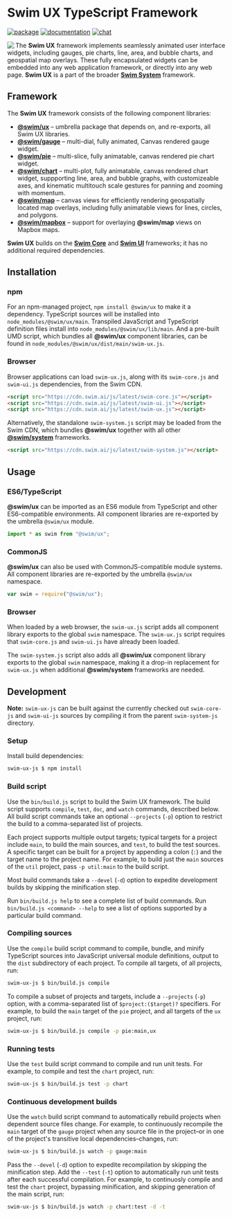 # Swim UX TypeScript Framework

[![package](https://img.shields.io/npm/v/@swim/ux.svg)](https://www.npmjs.com/package/@swim/ux)
[![documentation](https://img.shields.io/badge/doc-TypeDoc-blue.svg)](http://docs.swim.ai/js/latest/modules/_swim_ux.html)
[![chat](https://img.shields.io/badge/chat-Gitter-green.svg)](https://gitter.im/swimos/community)

<a href="https://developer.swim.ai"><img src="https://cdn.swim.ai/images/marlin-blue.svg" align="left"></a>

The **Swim UX** framework implements seamlessly animated user interface widgets,
including gauges, pie charts, line, area, and bubble charts, and geospatial
map overlays.  These fully encapsulated widgets can be embedded into any web
application framework, or directly into any web page.  **Swim UX** is a part of
the broader [**Swim System**](https://github.com/swimos/swim/tree/master/swim-system-js/@swim/system)
framework.

## Framework

The **Swim UX** framework consists of the following component libraries:

- [**@swim/ux**](@swim/ux) –
  umbrella package that depends on, and re-exports, all Swim UX libraries.
- [**@swim/gauge**](@swim/gauge) –
  multi-dial, fully animated, Canvas rendered gauge widget.
- [**@swim/pie**](@swim/pie) –
  multi-slice, fully animatable, canvas rendered pie chart widget.
- [**@swim/chart**](@swim/chart) –
  multi-plot, fully animatable, canvas rendered chart widget, suppporting line,
  area, and bubble graphs, with customizeable axes, and kinematic multitouch
  scale gestures for panning and zooming with momentum.
- [**@swim/map**](@swim/map) –
  canvas views for efficiently rendering geospatially located map overlays,
  including fully animatable views for lines, circles, and polygons.
- [**@swim/mapbox**](@swim/mapbox) –
  support for overlaying **@swim/map** views on Mapbox maps.

**Swim UX** builds on the [**Swim Core**](https://github.com/swimos/swim/tree/master/swim-system-js/swim-core-js)
and [**Swim UI**](https://github.com/swimos/swim/tree/master/swim-system-js/swim-ui-js)
frameworks; it has no additional required dependencies.

## Installation

### npm

For an npm-managed project, `npm install @swim/ux` to make it a dependency.
TypeScript sources will be installed into `node_modules/@swim/ux/main`.
Transpiled JavaScript and TypeScript definition files install into
`node_modules/@swim/ux/lib/main`.  And a pre-built UMD script, which
bundles all **@swim/ux** component libraries, can be found in
`node_modules/@swim/ux/dist/main/swim-ux.js`.

### Browser

Browser applications can load `swim-ux.js`, along with its `swim-core.js`
and `swim-ui.js` dependencies, from the Swim CDN.

```html
<script src="https://cdn.swim.ai/js/latest/swim-core.js"></script>
<script src="https://cdn.swim.ai/js/latest/swim-ui.js"></script>
<script src="https://cdn.swim.ai/js/latest/swim-ux.js"></script>
```

Alternatively, the standalone `swim-system.js` script may be loaded
from the Swim CDN, which bundles **@swim/ux** together with all other
[**@swim/system**](https://github.com/swimos/swim/tree/master/swim-system-js/@swim/system)
frameworks.

```html
<script src="https://cdn.swim.ai/js/latest/swim-system.js"></script>
```

## Usage

### ES6/TypeScript

**@swim/ux** can be imported as an ES6 module from TypeScript and other
ES6-compatible environments.  All component libraries are re-exported by
the umbrella `@swim/ux` module.

```typescript
import * as swim from "@swim/ux";
```

### CommonJS

**@swim/ux** can also be used with CommonJS-compatible module systems.
All component libraries are re-exported by the umbrella `@swim/ux` namespace.

```javascript
var swim = require("@swim/ux");
```

### Browser

When loaded by a web browser, the `swim-ux.js` script adds all component
library exports to the global `swim` namespace.  The `swim-ux.js` script
requires that `swim-core.js` and `swim-ui.js` have already been loaded.

The `swim-system.js` script also adds all **@swim/ux** component library
exports to the global `swim` namespace, making it a drop-in replacement
for `swim-ux.js` when additional **@swim/system** frameworks are needed.

## Development

**Note:**
`swim-ux-js` can be built against the currently checked out `swim-core-js` and
`swim-ui-js` sources by compiling it from the parent `swim-system-js` directory.

### Setup

Install build dependencies:

```sh
swim-ux-js $ npm install
```

### Build script

Use the `bin/build.js` script to build the Swim UX framework.  The build script
supports `compile`, `test`, `doc`, and `watch` commands, described below.
All build script commands take an optional `--projects` (`-p`) option to
restrict the build to a comma-separated list of projects.

Each project supports multiple output targets; typical targets for a project
include `main`, to build the main sources, and `test`, to build the test
sources.  A specific target can be built for a project by appending a colon
(`:`) and the target name to the project name.  For example, to build just the
`main` sources of the `util` project, pass `-p util:main` to the build script.

Most build commands take a `--devel` (`-d`) option to expedite development
builds by skipping the minification step.

Run `bin/build.js help` to see a complete list of build commands.  Run
`bin/build.js <command> --help` to see a list of options supported by a
particular build command.

### Compiling sources

Use the `compile` build script command to compile, bundle, and minify
TypeScript sources into JavaScript universal module definitions, output
to the `dist` subdirectory of each project.  To compile all targets,
of all projects, run:

```sh
swim-ux-js $ bin/build.js compile
```

To compile a subset of projects and targets, include a `--projects` (`-p`)
option, with a comma-separated list of `$project:($target)?` specifiers.
For example, to build the `main` target of the `pie` project, and all
targets of the `ux` project, run:

```sh
swim-ux-js $ bin/build.js compile -p pie:main,ux
```

### Running tests

Use the `test` build script command to compile and run unit tests.
For example, to compile and test the `chart` project, run:

```sh
swim-ux-js $ bin/build.js test -p chart
```

### Continuous development builds

Use the `watch` build script command to automatically rebuild projects when
dependent source files change.  For example, to continuously recompile the
`main` target of the `gauge` project when any source file in the project–or
in one of the project's transitive local dependencies–changes, run:

```sh
swim-ux-js $ bin/build.js watch -p gauge:main
```

Pass the `--devel` (`-d`) option to expedite recompilation by skipping the
minification step.  Add the `--test` (`-t`) option to automatically run unit
tests after each successful compilation.  For example, to continuosly compile
and test the `chart` project, bypassing minification, and skipping generation
of the main script, run:

```sh
swim-ux-js $ bin/build.js watch -p chart:test -d -t
```
